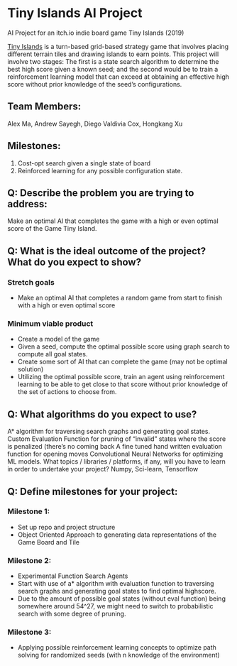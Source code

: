 # Tiny Islands AI Project
AI Project for an itch.io indie board game Tiny Islands (2019)

[Tiny Islands](https://dr-d-king.itch.io/tiny-islands) is a turn-based grid-based strategy game that involves placing different terrain tiles and drawing islands to earn points. This project will involve two stages: The first is a state search algorithm to determine the best high score given a known seed; and the second would be to train a reinforcement learning model that can exceed at obtaining an effective high score without prior knowledge of the seed’s configurations.

## Team Members:
Alex Ma, Andrew Sayegh, Diego Valdivia Cox, Hongkang Xu

## Milestones:
1. Cost-opt search given a single state of board
2. Reinforced learning for any possible configuration state.


## Q: Describe the problem you are trying to address:

Make an optimal AI that completes the game with a high or even optimal score of the Game Tiny
Island.

## Q: What is the ideal outcome of the project? What do you expect to show?

### Stretch goals
- Make an optimal AI that completes a random game from start to finish with a high or even optimal score

### Minimum viable product
- Create a model of the game
- Given a seed, compute the optimal possible score using graph search to compute all goal
states.
- Create some sort of AI that can complete the game (may not be optimal solution)
- Utilizing the optimal possible score, train an agent using reinforcement learning to be
able to get close to that score without prior knowledge of the set of actions to choose
from.

## Q: What algorithms do you expect to use?
A* algorithm for traversing search graphs and generating goal states.
Custom Evaluation Function for pruning of “invalid” states where the score is penalized (there’s no coming back
A fine tuned hand written evaluation function for opening moves
Convolutional Neural Networks for optimizing ML models.
What topics / libraries / platforms, if any, will you
have to learn in order to undertake your project?
Numpy, Sci-learn, Tensorflow

## Q: Define milestones for your project:
### Milestone 1:
- Set up repo and project structure
- Object Oriented Approach to generating data representations of the Game Board and Tile

### Milestone 2:
- Experimental Function Search Agents
- Start with use of a* algorithm with evaluation function to traversing search graphs and
generating goal states to find optimal highscore.
- Due to the amount of possible goal states (without eval function) being somewhere
around 54^27, we might need to switch to probabilistic search with some degree of
pruning.

### Milestone 3:
- Applying possible reinforcement learning concepts to optimize path solving for randomized seeds (with n
knowledge of the environment)
